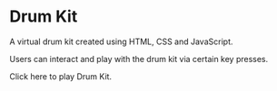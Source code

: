 # Drum Kit #
A virtual drum kit created using HTML, CSS and JavaScript.  

Users can interact and play with the drum kit via certain key presses.  

Click <a href="https://jiaxintan1010.github.io/drum-kit/"></a> here to play Drum Kit.
